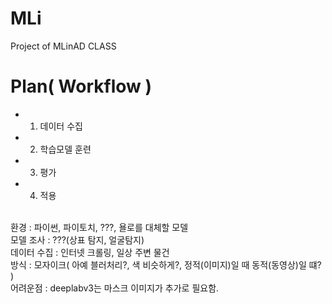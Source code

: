 # MLi
Project of MLinAD CLASS
# Plan( Workflow )
- 1. 데이터 수집
- 2. 학습모델 훈련
- 3. 평가
- 4. 적용

<br>
환경 : 파이썬, 파이토치, ???, 욜로를 대체할 모델
<br>
모델 조사 : ???(상표 탐지, 얼굴탐지)
<br>
데이터 수집 : 인터넷 크롤링, 일상 주변 물건
<br>
방식 : 모자이크( 아예 블러처리?, 색 비슷하게?, 정적(이미지)일 때 동적(동영상)일 떄? )
<br>
어려운점 : deeplabv3는 마스크 이미지가 추가로 필요함.
